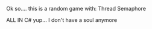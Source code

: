 Ok so.... this is a random game with:
Thread
Semaphore

ALL IN C#
yup... I don't have a soul anymore
